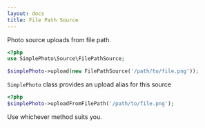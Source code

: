 ```yaml
---
layout: docs
title: File Path Source
---
```


Photo source uploads from file path.

```php
<?php
use SimplePhoto\Source\FilePathSource;

$simplePhoto->upload(new FilePathSource('/path/to/file.png'));
```

`SimplePhoto` class provides an upload alias for this source

```php
<?php
$simplePhoto->uploadFromFilePath('/path/to/file.png');
```

Use whichever method suits you.